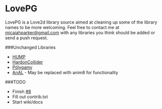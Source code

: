 # LovePG

LovePG is a Love2d library source aimed at cleaning up some of the library names to be more welcoming. Feel free to contact me at [micaiahparker@gmail.com](mailto:micaiahparker@gmail.com) with any libraries you think should be added or send a push request.

###Unchanged Libraries

- [HUMP](https://github.com/vrld/hump)
- [HardonCollider](https://github.com/vrld/HardonCollider)
- [Pölygamy](http://www.love2d.org/wiki/P%C3%B6lygamy)
- [AnAL](http://www.love2d.org/wiki/AnAL) - May be replaced with anim8 for functionality

###TODO

- Finish [#8](https://github.com/spidyfan21/LovePG/issues/8)
- Fill out contrib.txt
- Start wiki/docs